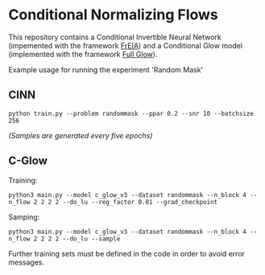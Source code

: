 # Conditional Normalizing Flows

This repository contains a Conditional Invertible Neural Network (impemented with the framework [FrEIA](https://github.com/VLL-HD/FrEIA)) and a Conditional Glow model (implemented with the framework [Full Glow](https://github.com/MoeinSorkhei/glow2)).

Example usage for running the experiment 'Random Mask'

## CINN
```
python train.py --problem randommask --ppar 0.2 --snr 10 --batchsize 256
```
*(Samples are generated every five epochs)*

## C-Glow
Training:
```
python3 main.py --model c_glow_v3 --dataset randommask --n_block 4 --n_flow 2 2 2 2 --do_lu --reg_factor 0.01 --grad_checkpoint
```
Samping:
```
python3 main.py --model c_glow_v3 --dataset randommask --n_block 4 --n_flow 2 2 2 2 --do_lu --sample
```

Further training sets must be defined in the code in order to avoid error messages.
